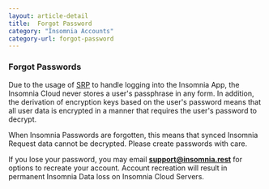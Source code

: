 ```yaml
---
layout: article-detail
title:  Forgot Password
category: "Insomnia Accounts"
category-url: forgot-password
---
```


### Forgot Passwords
Due to the usage of [SRP](https://en.wikipedia.org/wiki/Secure_Remote_Password_protocol) to handle logging into the Insomnia App, the Insomnia Cloud never stores a user's passphrase in any form.  In addition, the derivation of encryption keys based on the user's password means that all user data is encrypted in a manner that requires the user's password to decrypt.

When Insomnia Passwords are forgotten, this means that synced Insomnia Request data cannot be decrypted.  Please create passwords with care.

If you lose your password, you may email **support@insomnia.rest** for options to recreate your account.  Account recreation will result in permanent Insomnia Data loss on Insomnia Cloud Servers.
